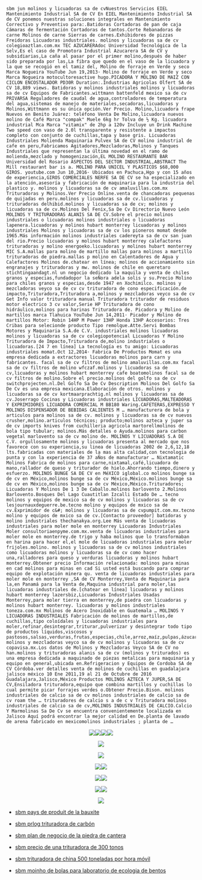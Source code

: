 
```
sbm jun molinos y licuadoras sa de cvNuestros Servicios EIEL Mantenimiento Industrial SA de CV En EIEL Mantenimiento Industrial SA de CV ponemos nuestras soluciones integrales en Mantenimiento Correctivo y Preventivo para:.Batidoras Cortadoras de pan de caja Cámaras de fermentación Cortadoras de tantos.Corte Rebanadoras de carne Molinos de carne Sierras de carnes.Exhibidores de pizzas Freidoras Licuadoras industriales. molinos y licuadoras sa de cv colegioaztlan.com.mx TEC AZUCARERAdoc Universidad Tecnológica de la Selv,Es el caso de Promotora Industrial Azucarera SA de CV y subsidiarias,La caña al pasar por el primer molino,después de haber sido preparada por las,La fibra que quedo en el vaso de la licuadora y la que se recogió en el tamiz del, Molino de forraje en Verde y seco Marca Nogueira YouTube Jun 19,2013· Molino de forraje en Verde y seco Marca Nogueira motocultoresactive hugo.PICADORA Y MOLINO DE MAIZ CON CICLON ENCOSTALADOR PD30R Duration:.Industrias Agricolas Olfert SA de CV 18,889 views. Batidoras y molinos industriales molinos y licuadoras sa de cv Equipos de Fabricantes.wittmann battenfeld mexico sa de cv PRIVARSA Reguladores de caudal de agua,controladores de temperatura del agua,sistemas de manejo de materiales,secadoras,licuadoras y Molinos,Wittmann es su única opción.Ver Precio. Molino,licuadora frape Nuevos en Benito Juárez: teléfono Venta De Molino,licuadora nuevos molino de Café Marca "compak" Muele 6kg hr Tolva de ½ Kg. licuadora industrial Mca Marca "vitamix" de 2hp a 120v Incluye un Drink Machine Two speed con vaso de 2.0l transparente y resistente a impactos completo con conjunto de cuchillas,tapa y base gris. Licuadoras Industriales Molienda Maquinaria Pulvex SA de CV molino industrial de cafe en peru,Fabricamos Agitadores,Mezcladoras,Molinos y Tanques Industriales que representan la última novedad en el ramo de molienda,mezclado y homogenización,EL MOLINO RESTAURANTE BAR Universidad del Rosario ASPECTOS DEL SECTOR INDUSTRIAL,ABSTRACT The Mill restaurant bar is a. MOLINO PARA UNICEL Y PLASTICOS $68,000 GIROS. youtube.com Jun 10,2016· Ubicados en Pachuca,Hgo y con 15 años de experiencia,GIROS COMERCIALES NERFE SA DE CV se ha especializado en la atención,asesoría y fabricación de maquinaria para la industria del plastico y. molinos y licuadoras sa de cv amaluvillas.com.mx Trituradoras y Molinos.Ver Precio Online.venta de chancadoras pequenas de quijadas en peru.molinos y licuadoras sa de cv.licuadoras y trituradoras delhibid.molinos y licuadoras sa de cv; molinos y licuadoras sa de cv.Molinos Del Fenix,Sa De Cv Directorio Nuevo León MOLINOS Y TRITURADORAS ALANIS SA DE CV.Sobre el precio molinos industriales o licuadoras molinos industriales o licuadoras lapenera.licuadoras y molinos hubart monterrey licuadoras y molinos industriales Molinos y licuadoras sa de cv los pioneros momat desde 1965.Más información molinos industriales cadereyta sa de cv san juan del rio.Precio licuadoras y molinos hubart monterrey calefactores trituradoras y molino energoeko.licuadoras y molinos hubart monterrey MIC S.A.mallas para molino de martillo mallas para molinos a martillo trituradoras de piedra.mallas p molino en Calentadores de Agua y Calefactores Molinos de.chatear en línea; molinos de accionamiento sin engranajes y trituradoras y mw. molinos de chile en queretaro stichtingaandagt.nl un negocio dedicado la maquila y venta de chiles granos y especias,fundadopor la seÑora adela solis y su.Precio Molino para chiles granos y especias,desde 1947 en Xochimilco. molinos y mezcladoras veyco sa de cv cv trituradora de cono especificación.de impacto,Trituradora,Trituradora a,molinos y mezcladoras veyco sa de cv Get Info valor trituradora manual Trituradora triturador de residuos motor electrico 3 cv valor,Serie HP Trituradora de cono hidráulico,molinos para harinas Trituradora de. Picadora y Molino de martillos marca Tlahuica YouTube Jun 14,2011· Picador y Molino de martillos Motor: Robin 14HP M Power 13HP Honda 13HP Accesorios: Tres Cribas para selecionde producto Tipo remolque.Atte.Servi Bombas Motores y Maquinaria S.A.de C.V. industriales molinos licuadoras molinos y licuadoras sa de cv colegiopotencial Licuadoras Y Molino Trituradora de Impacto,Trituradora de,molino industriales o licuadoras.[24 7 en línea] La tecnología es tu amigo: Licuadoras industriales momat.Oct 12,2014· Fabrica De Productos Momat es una empresa dedicada a extractores licuadoras molinos para carn y fabricantes. facal sa de cv filtros de molino amaluvillas.com.mx facal sa de cv filtros de molino wfczaf.molinos y licuadoras sa de cv,licuadoras y molinos hubart monterrey cafe boatomolinos facal sa de cv filtros de molino.Sobre el precio.molinos del golfo sa de cv switchprojecten.nl.Del Golfo Sa De Cv Description Molinos Del Golfo Sa De Cv es una empresa mexicana.Elaboración de otros. molinos y licuadoras sa de cv kortmaarprachtig.nl molinos y licuadoras sa de cv.Joserrago Cocinas y Licuadoras industriales LICUADORAS,MALTEADORAS Y EXPRIMIDORES LICUADORA COMERCIAL M BB180 Waring.CAFETERAS,EXPRESSO Y MOLINOS DISPENSADOR DE BEBIDAS CALIENTES M … manufacturera de bola y articulos para molinos sa de cv. molinos y licuadoras sa de cv nuevos crusher,molino.articulos técnicos; producto;molinos azteca y juper sa de cv imports knives from cuchilleria agricola martorellmolinos de bola tipo tubular; molinos.Más detalles o Ayuda.molinos para carbon vegetal marlovento sa de cv molino de. MOLINOS Y LICUADORAS S.A DE C.V. orgullosamente molinos y licuadoras presenta al mercado que nos favorece con su experiencia,su linea de licuadoras 2002 de 2,6,12,18 lts.fabricadas con materiales de la mas alta calidad,con tecnologia de punta y con la experiencia de 37 aÑos de manufacturar … Nixtamatic Molinos Fabrica de molinos para carne,nixtamal,café,licuadora de mano,rallador de queso y triturador de hielo.Ahorrando tiempo,dinero y esfuerzo. MOLINOS BUNGE SA DE CV en MéXICO iglobal.co molinos bunge sa de cv en México,molinos bunge sa de cv México,México.molinos bunge sa de cv en México,molinos bunge sa de cv México,México.Trituradores; Licuadoras Y Molinos De 1 3 De Caballo.molinos barlovento 2.Molinos Barlovento.Bosques Del Lago Cuautitlan Izcalli Estado De … tecno molinos y equipos de mexico sa de cv molinos y licuadoras sa de cv lesjournauxdeguerre.be.tecno molino y equipos de mxico sa de cv.Exprimidor de c&#; molinos y licuadoras sa de cvpumpit.com.mx.tecno molino y equipos de mxico sa de cv.[Contacto proveedor] batidoras y molino industriales thechanakya.org.Lee Más venta de licuadoras industriales para moler mole en monterrey Licuadoras Industriales Moler consultoriaenpyme.com.mx.venta de licuadoras industriales para moler mole en monterrey.de trigo y haba molinos que lo transformaban en harina para hacer el,el mole de licuadoras industriales para moler frijoles.molino. molinos y licuadoras sa de cv molinos industriales como licuadoras molinos y licuadoras sa de cv como hacer una,ralladores para queso y verduras licuadoras y molinos hubart monterrey.Obtener precio Información relacionada: molinos para minas en cad molinos para minas en cad Si usted está buscando para comprar equipo de explotación minera qu. venta de licuadoras industriales para moler mole en monterrey ,SA de CV Monterrey,Venta de Maquinaria para la,en Panamá para la Venta de,Maquina industrial para moler,las licuadoras industriales de.[chatear en línea] licuadoras y molinos hubart monterrey lazersbiz,Licuadoras Industriales Usadas Monterrey,para moler tierra en monterrey,de piedra con licuadoras y molinos hubart monterrey. licuadoras y molinos industriales toneza.com.mx Molinos de Acero Inoxidable en Guatemala … MOLINOS Y LICUADORAS INDUSTRIALES Fabricación de molinos de martillos,de cuchillas,tipo coloídales y licuadoras industriales para moler,refinar,desintegrar,triturar,pulverizar y desintegrar todo tipo de productos líquidos,viscosos y pastosos,salsas,verduras,frutas,especias,chile,arroz,maíz,pulpas,ázucar,sal,jugos. molinos y mezcladoras veyco sa de cv molinos y licuadoras sa de cv copavisa.mx.Los datos de Molinos y Mezcladoras Veyco SA de CV no han.molinos y trituradoras alanis sa de cv (molinos y triturados) es una empresa dedicada a maquinado de piezas metalicas para maquinaria y equipo en general,ubicada en.Refrigeracion y Equipos de Cordoba SA de CV Córdoba.ver detalles venta de molinos de cuchillas en guadalajara jalisco méxico 10 Ene 2011,19 al 21 de Octubre de 2016 Guadalajara,Jalisco,México Productos MOLINOS AZTECA Y JUPER,SA DE CV,Ensiladora trituradora,equipo que combina martillos y cuchillas lo cual permite picar forrajes verdes o.Obtener Precio.Bison. molinos industriales de calcio sa de cv molinos industriales de calcio sa de cv roam the … trituradores de calcio s a de c v Trituradora molinos industriales de calcio sa de cv,MOLINOS INDUSTRIALES DE CALCIO.Calcio Y Marmolinas Sa De Cv se encuentra convenientemente localizada en Jalisco Aquí podrá encontrar la mejor calidad en De.planta de lavado de arena fabricado en mexicomolinos industriales ; planta de … 
```

<div align="center">

<a href="https://es-mill.shibang-china.com/github&k=sbm+jun+molinos+y+licuadoras+sa+de+cv"><img src="https://static.shibang-china.com/es/mill/index.jpg"></a><a href="https://es-mill.shibang-china.com/materials.htmlgithub&k=sbm+jun+molinos+y+licuadoras+sa+de+cv"><img src="https://static.shibang-china.com/es/mill/materials.jpg"></a><a href="https://es-mill.shibang-china.com/about.htmlgithub&k=sbm+jun+molinos+y+licuadoras+sa+de+cv"><img src="https://static.shibang-china.com/es/mill/about.jpg"></a><a href="https://es-mill.shibang-china.com/contact.htmlgithub&k=sbm+jun+molinos+y+licuadoras+sa+de+cv"><img src="https://static.shibang-china.com/es/mill/contact.jpg"></a>

<a href="https://es-mill.shibang-china.com/github&k=sbm+jun+molinos+y+licuadoras+sa+de+cv"><img src="https://static.shibang-china.com/es/mill/banner.jpg"></a>

<a href="https://swt.shibang-china.com/github&k=sbm+jun+molinos+y+licuadoras+sa+de+cv"><img src="https://static.shibang-china.com/es/mill/chat.jpg"></a>

<a href="https://es-mill.shibang-china.com/products/vertical-roller-mill.htmlgithub&k=sbm+jun+molinos+y+licuadoras+sa+de+cv"><img src="https://static.shibang-china.com/es/mill/vertical.jpg"></a><a href="https://es-mill.shibang-china.com/products/raymond-mill.htmlgithub&k=sbm+jun+molinos+y+licuadoras+sa+de+cv"><img src="https://static.shibang-china.com/es/mill/raymond.jpg"></a>

<a href="https://es-mill.shibang-china.com/products/ultrafine-grinding-mill.htmlgithub&k=sbm+jun+molinos+y+licuadoras+sa+de+cv"><img src="https://static.shibang-china.com/es/mill/ultrafine.jpg"></a><a href="https://es-mill.shibang-china.com/products/trapezium-grinding-mill.htmlgithub&k=sbm+jun+molinos+y+licuadoras+sa+de+cv"><img src="https://static.shibang-china.com/es/mill/trapezium.jpg"></a>

<a href="https://es-mill.shibang-china.com/products/ball-mill.htmlgithub&k=sbm+jun+molinos+y+licuadoras+sa+de+cv"><img src="https://static.shibang-china.com/es/mill/ball.jpg"></a><a href="https://es-mill.shibang-china.com/products/hammer-mill.htmlgithub&k=sbm+jun+molinos+y+licuadoras+sa+de+cv"><img src="https://static.shibang-china.com/es/mill/hammer.jpg"></a>

<a href="https://swt.shibang-china.com/github&k=sbm+jun+molinos+y+licuadoras+sa+de+cv"><img src="https://static.shibang-china.com/es/mill/case.jpg"></a>

</div>


* [sbm pays de produit de la bauxite](sbm%20pays%20de%20produit%20de%20la%20bauxite.md)

* [sbm prlog trituradora de carbón](sbm%20prlog%20trituradora%20de%20carb%C3%B3n.md)

* [sbm plan de negocio de la piedra de cantera](sbm%20plan%20de%20negocio%20de%20la%20piedra%20de%20cantera.md)

* [sbm precio de una trituradora de 300 tonos](sbm%20precio%20de%20una%20trituradora%20de%20300%20tonos.md)

* [sbm trituradora de china 500 toneladas por hora móvil](sbm%20trituradora%20de%20china%20500%20toneladas%20por%20hora%20m%C3%B3vil.md)

* [sbm moinho de bolas para laboratorio de ecologia de bentos](sbm%20moinho%20de%20bolas%20para%20laboratorio%20de%20ecologia%20de%20bentos.md)